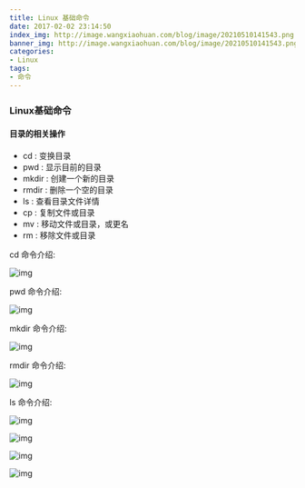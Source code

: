 ```yaml
---
title: Linux 基础命令
date: 2017-02-02 23:14:50
index_img: http://image.wangxiaohuan.com/blog/image/20210510141543.png
banner_img: http://image.wangxiaohuan.com/blog/image/20210510141543.png
categories:
- Linux
tags:
- 命令
---
```


### Linux基础命令

#### 目录的相关操作

- cd : 变换目录
- pwd : 显示目前的目录
- mkdir : 创建一个新的目录
- rmdir : 删除一个空的目录
- ls : 查看目录文件详情
- cp : 复制文件或目录
- mv : 移动文件或目录，或更名
- rm : 移除文件或目录

cd 命令介绍:

![img](http://image.wangxiaohuan.com/blog/image/20210511230351.png)

pwd 命令介绍:

![img](http://image.wangxiaohuan.com/blog/image/20210511230552.png)

mkdir 命令介绍:

![img](http://image.wangxiaohuan.com/blog/image/20210511230712.png)

rmdir 命令介绍:

![img](http://image.wangxiaohuan.com/blog/image/20210511230816.png)

ls 命令介绍:

![img](http://image.wangxiaohuan.com/blog/image/20210512151655.png)

![img](http://image.wangxiaohuan.com/blog/image/20210512151740.png)

![img](http://image.wangxiaohuan.com/blog/image/20210512151830.png)

![img](http://image.wangxiaohuan.com/blog/image/20210512151945.png)